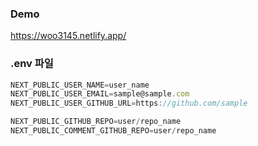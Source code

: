 ### Demo

https://woo3145.netlify.app/

### .env 파일

```js
NEXT_PUBLIC_USER_NAME=user_name
NEXT_PUBLIC_USER_EMAIL=sample@sample.com
NEXT_PUBLIC_USER_GITHUB_URL=https://github.com/sample

NEXT_PUBLIC_GITHUB_REPO=user/repo_name
NEXT_PUBLIC_COMMENT_GITHUB_REPO=user/repo_name
```
